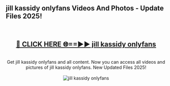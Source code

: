 <h2>jill kassidy onlyfans Videos And Photos - Update Files 2025!</h2>
<br>
<div align="center">
<h2><a href="https://linkcuts.com/hfmhzwbr" rel="nofollow">🔴 CLICK HERE 🌐==►► jill kassidy onlyfans</a></h2>
<br>
Get jill kassidy onlyfans and all content. Now you can access all videos and pictures of jill kassidy onlyfans. New Updated Files 2025!
<br>
<br>
<a href="https://linkcuts.com/hfmhzwbr" rel="nofollow" data-target="animated-image.originalLink"><img src="https://i.ibb.co.com/WyWwxjT/player-gif2.gif" alt="jill kassidy onlyfans" style="max-width: 100%; display: inline-block;" data-target="animated-image.originalImage"></a>
</div>
<br>